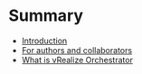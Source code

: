 # Summary

* [Introduction](README.md)
* [For authors and collaborators](for-authors-and-collaborators.md)
* [What is vRealize Orchestrator](what-is-vrealize-orchestratormd.md)

